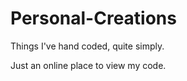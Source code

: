 Personal-Creations
==================

Things I've hand coded, quite simply.

Just an online place to view my code.
